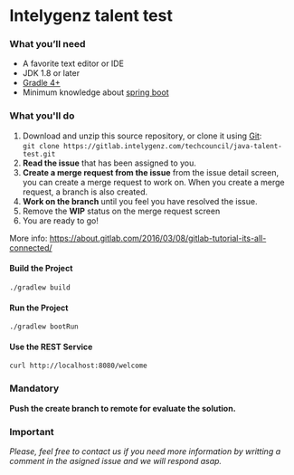# Intelygenz talent test

### What you’ll need
* A favorite text editor or IDE
* JDK 1.8 or later
* [Gradle 4+](https://gradle.org)
* Minimum knowledge about [spring boot](https://spring.io/projects/spring-boot)

### What you'll do
1. Download and unzip this source repository, or clone it using [Git](https://git-scm.com):  
  `git clone https://gitlab.intelygenz.com/techcouncil/java-talent-test.git`
2. **Read the issue** that has been assigned to you.
3. **Create a merge request from the issue** from the issue detail screen, you can create a merge request to work on. When you create a merge request, a branch is also created.
5. **Work on the branch** until you feel you have resolved the issue.
6. Remove the **WIP** status on the merge request screen
7. You are ready to go!

More info: https://about.gitlab.com/2016/03/08/gitlab-tutorial-its-all-connected/

#### Build the Project
```
./gradlew build
```

#### Run the Project
```
./gradlew bootRun
```

#### Use the REST Service
```
curl http://localhost:8080/welcome
```

### Mandatory
**Push the create branch to remote for evaluate the solution.**

### Important
_Please, feel free to contact us if you need more information by writting a comment in the asigned issue and we will respond asap._
